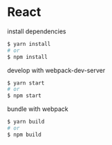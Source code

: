# React

install dependencies
```sh
$ yarn install
# or
$ npm install
```

develop with webpack-dev-server
```sh
$ yarn start
# or
$ npm start
```

bundle with webpack
```sh
$ yarn build
# or
$ npm build
```
